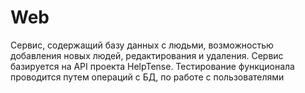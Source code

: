 # Web

Сервис, содержащий базу данных с людьми, возможностью добавления новых людей, редактирования и удаления.
Сервис базируется на API проекта HelpTense. 
Тестирование функционала проводится путем операций с БД, по работе с пользователями
